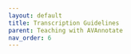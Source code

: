 ```yaml
---
layout: default
title: Transcription Guidelines
parent: Teaching with AVAnnotate
nav_order: 6
---
```


